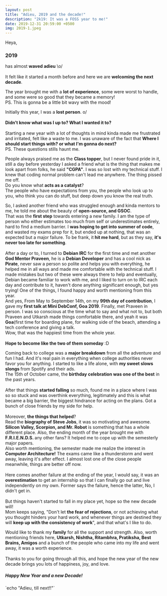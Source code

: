 ```yaml
---
layout: post
title: "Adieu, 2019 and the decade!"
description: "2k19: It was a FOSS year to me!"
date: 2019-12-31 20:59:00 +0500
img: 2019-1.jpeg
---
```


Heya,
<p>
<h3>2019</h3> has almost <b>waved adieu</b> \o/
<br>
<br>
It felt like it started a month before and here we are <b>welcoming the next decade</b>.
</p>
The year brought me with a <b>lot of experience</b>, some were worst to handle, and some were so good that they became a memory!
<br>
PS. This is gonna be a little bit wavy with the mood!
<p>
Initially this year, I was a <b>lost person</b>. o/
<br>
<br>
<b>Didn’t know what was I up to? What I wanted it to?</b>
<br>
<br>
Starting a new year with a lot of thoughts in mind kinda made me frustrated and irritated, felt like a waste to me. I was unaware of the fact that <b>Where I should start things with? or what I'm gonna do next?</b>
<br>
PS. These questions stills haunt me.
</p>
<p>
People always praised me as the <b>Class topper</b>, but I never found pride in it, still a day before yesterday I asked a friend what is the thing that makes me look apart from folks, he said <b>"CGPA"</b>.
I was so lost with my technical stuff. I knew that coding normal problem can't lead me anywhere. The thing pissed me off. 
<br>
Do you know what <b>acts as a catalyst</b>?
<br>
 The people who have expectations from you, the people who look up to you, who think you can do stuff, but deep down you know the real truth.
</p>
<p>
So, I asked another friend who was struggled enough and kinda mentors to me, he told me about the beauty of <b>open-source, and GSOC</b>.
<br>
That was the <b>first step</b> towards entering a new family.
I am the type of person who either estimates too much from self or underestimates entirely, hard to find a medium barrier.
I <b>was hoping to get into summer of code</b>, and wasted my exams prep for it, but ended up at nothing, that was an expected but a major failure. To be frank, it<b> hit me hard</b>, but as they say, <b>it's never too late for something</b>. 
<br><br>
After a day or to, I turned to <b>Debian IRC</b> for the first time and met another <b>God Mentor Praveen</b>, he is a <b>Debian Developer</b> and has a cool nick as <b>Pirate</b>, never saw a person so polite and helps you with everything, he helped me in all ways and made me comfortable with the technical stuff. I made mistakes but two of these were always there to help and eventually, Debian became familiar to work with me, and I liked to turn on to IRC each day and contribute to it, haven't done anything significant enough, but yes trying! One of the things, I found happy and worth mentioning from this year.
<br>
And yes, From May to September 14th, on my <b>99th day of contribution</b>, I gave my <b>first talk at Mini DebConf, Goa 2019</b>. Finally, met Praveen in person. I was so conscious at the time what to say and what not to, but both Praveen and Utkarsh made things comfortable there, and yeah it was <b>Goa</b>(first time for boarding plane, for walking side of the beach, attending a tech conference and giving a talk.  
<br>
Wow, that was the happiest time from the whole year. 
<br>
<br>
<b>Hope to become like the two of them someday</b> :D
</p>
<p>
Coming back to college was a <b>major breakdown</b> from all the adventure and fun I had. And it's real pain in everything when college authorities never favor you for anything. I started to like a life alone, with <b>my sweet slows slongs </b>from Spotify and their ads.
<br>
The 15th of October came, the <b>birthday celebration was one of the best</b> in the past years.
<br><br>
After that things <b>started falling</b> so much, found me in a place where I was so so stuck and was overthink everything, legitimately and this is what became a big barrier, the biggest hindrance for acting on the plans. Got a bunch of close friends by my side for help.
<br>
<br>
Moreover, <b>the things that helped</b>?
<br>
Read the <b>biography of Steve Jobs</b>, it was so motivating and awesome. <b>Silicon Valley, Scorpion, and Mr. Robot</b> is something that has a whole different place.
Also, the ending month of the year brought me with <b> F.R.I.E.N.D.S. </b>any other fans?
It helped me to cope up with the semesterly major papers. 
<br>
Also worth mentioning, the semester made me realize the interest in <b>Computer Architecture!</b> The exams came like a thunderstorm and went away, leaving it's after effect. 
I almost lost one of the close people meanwhile, things are better off now.
<br>
<br>
Here comes another failure at the ending of the year, I would say, it was an <b>overestimation</b> to get an internship so that I can finally go out and live independently on my own. 
Former says the failure, hence the latter, No, I didn't get in.
<br><br>
But things haven't started to fall in my place yet, hope so the new decade will! 
<br>
Mom keeps saying, "Don't let <b>the fear of rejections</b>, or not achieving what you thought hinders your hard work, and whenever things are destined they will <b>keep up with the consistency of work</b>", and that what's I like to do.
</p>
Would like to thank my <b>family</b> for all the support and strength. Also, worth mentioning friends here, <b>Utkarsh, Nishtha, Ritambhra, Pratiksha, Best Brains, Amigos</b> and a bunch of the people who came into my life and went away, it was a worth experience.
<br>
<br>
Thanks to you for going through all this, and hope the new year of the new decade brings you lots of happiness, joy, and love.
<h5>Happy New Year and a new Decade!</h5>
`echo "Adieu, till next!!"`
